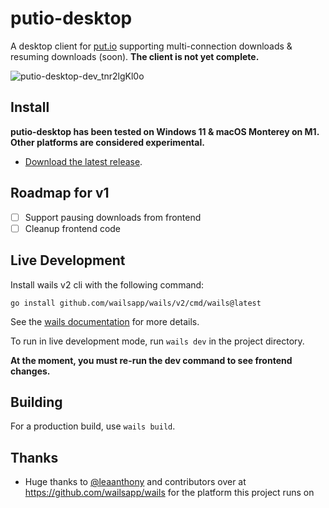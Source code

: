 # putio-desktop
A desktop client for [put.io](https://put.io) supporting multi-connection downloads & resuming downloads (soon). **The client is not yet complete.**

![putio-desktop-dev_tnr2lgKl0o](https://user-images.githubusercontent.com/6241454/156285218-d5df17f1-138b-448d-a288-d896b42b6c61.png)

## Install
**putio-desktop has been tested on Windows 11 & macOS Monterey on M1. Other platforms are considered experimental.**

- [Download the latest release](https://github.com/redraskal/putio-desktop/releases).

## Roadmap for v1
- [ ] Support pausing downloads from frontend
- [ ] Cleanup frontend code

## Live Development
Install wails v2 cli with the following command:
```
go install github.com/wailsapp/wails/v2/cmd/wails@latest
```
See the [wails documentation](https://wails.io/docs/gettingstarted/installation) for more details.

To run in live development mode, run `wails dev` in the project directory.

**At the moment, you must re-run the dev command to see frontend changes.**

## Building
For a production build, use `wails build`.

## Thanks
* Huge thanks to [@leaanthony](https://github.com/leaanthony) and contributors over at https://github.com/wailsapp/wails for the platform this project runs on
